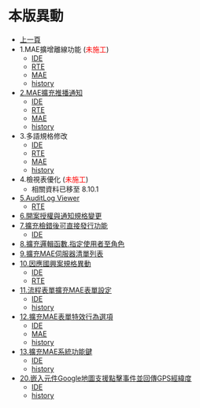 # 本版異動

* [上一頁](../README.md)
* 1.MAE擴增離線功能 (<font color="red">未施工</font>)
  * [IDE](ITEM_1/IDE/README.md)
  * [RTE](ITEM_1/RTE/README.md)
  * [MAE](ITEM_1/MAE/README.md)
  * [history](ITEM_1/history.md)
* [2.MAE擴充推播通知](ITEM_2/README.md)
  * [IDE](ITEM_2/IDE/README.md)
  * [RTE](ITEM_2/RTE/README.md)
  * [MAE](ITEM_2/MAE/README.md)
  * [history](ITEM_2/history.md)
* 3.多語規格修改
  * [IDE](ITEM_3/IDE/README.md)
  * [RTE](ITEM_3/RTE/README.md)
  * [MAE](ITEM_3/MAE/README.md)
  * [history](ITEM_3/history.md)
* 4.檢視表優化 (<font color="red">未施工</font>)
  * 相關資料已移至 8.10.1
* [5.AuditLog Viewer](ITEM_5/README.md)
  * [RTE](ITEM_5/RTE/README.md)
* [6.開案授權與通知規格變更](ITEM_6/README.md)
* [7.擴充檢錯後可直接發行功能](ITEM_7/README.md)
  * [IDE](ITEM_7/IDE/README.md)
* [8.擴充邏輯函數.指定使用者至角色](ITEM_8/README.md)
* [9.擴充MAE伺服器清單列表](ITEM_9/README.md)
* [10.因應國興案規格異動](ITEM_10/README.md)
  * [IDE](ITEM_10/IDE/README.md)
  * [RTE](ITEM_10/RTE/README.md)
* [11.流程表單擴充MAE表單設定](ITEM_11/README.md)
  * [IDE](ITEM_11/IDE/README.md)
  * [history](ITEM_11/history.md)
* [12.擴充MAE表單特效行為選項](ITEM_12/README.md)
  * [IDE](ITEM_12/IDE/README.md)
  * [MAE](ITEM_12/MAE/README.md)
  * [history](ITEM_12/history.md)
* [13.擴充MAE系統功能鍵](ITEM_13/README.md)
  * [IDE](ITEM_13/IDE/README.md)
  * [history](ITEM_13/history.md)
* [20.嵌入元件Google地圖支援點擊事件並回傳GPS經緯度](ITEM_20/README.md)
  * [IDE](ITEM_20/IDE/README.md)
  * [history](ITEM_20/history.md)